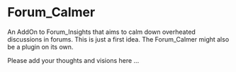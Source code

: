 # Forum_Calmer
An AddOn to Forum_Insights that aims to calm down overheated discussions in forums.
This is just a first idea. The Forum_Calmer might also be a plugin on its own.

Please add your thoughts and visions here ...
